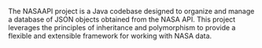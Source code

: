 The NASAAPI project is a Java codebase designed to organize 
and manage a database of JSON objects obtained from the NASA API.
This project leverages the principles of inheritance and polymorphism 
to provide a flexible and extensible framework for working with NASA data.
